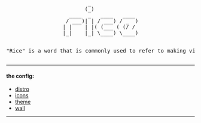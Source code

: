 <pre align="center">
        _               
       (_)              
  ____  _   ____   ____ 
 / ___)| | / ___) / _  )
| |    | |( (___ ( (/ / 
|_|    |_| \____) \____)
                        
<center>
"Rice" is a word that is commonly used to refer to making visual improvements and customization's on one's desktop.
</center>
</pre>

---
#### the config:
* [distro](https://www.ubuntu.com/download/desktop?)
* [icons](https://github.com/numixproject/numix-icon-theme-circle)
* [theme](https://github.com/numixproject/numix-gtk-theme)
* [wall](http://color.aurlien.net/#073642)
---


<!-- ![screenshot](https://i.imgur.com/MrpKKBD.png) -->
